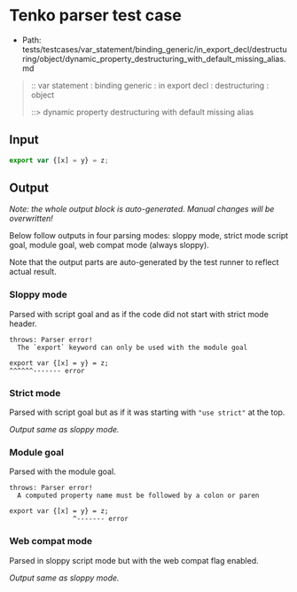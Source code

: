 # Tenko parser test case

- Path: tests/testcases/var_statement/binding_generic/in_export_decl/destructuring/object/dynamic_property_destructuring_with_default_missing_alias.md

> :: var statement : binding generic : in export decl : destructuring : object
>
> ::> dynamic property destructuring with default missing alias

## Input


`````js
export var {[x] = y} = z;
`````

## Output

_Note: the whole output block is auto-generated. Manual changes will be overwritten!_

Below follow outputs in four parsing modes: sloppy mode, strict mode script goal, module goal, web compat mode (always sloppy).

Note that the output parts are auto-generated by the test runner to reflect actual result.

### Sloppy mode

Parsed with script goal and as if the code did not start with strict mode header.

`````
throws: Parser error!
  The `export` keyword can only be used with the module goal

export var {[x] = y} = z;
^^^^^^------- error
`````

### Strict mode

Parsed with script goal but as if it was starting with `"use strict"` at the top.

_Output same as sloppy mode._

### Module goal

Parsed with the module goal.

`````
throws: Parser error!
  A computed property name must be followed by a colon or paren

export var {[x] = y} = z;
                ^------- error
`````


### Web compat mode

Parsed in sloppy script mode but with the web compat flag enabled.

_Output same as sloppy mode._
